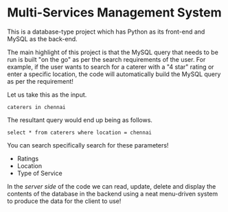 # Multi-Services Management System

This is a database-type project which has Python as its front-end and MySQL as the back-end.

The main highlight of this project is that the MySQL query that needs to be run is built "on the go" as per the search requirements of the user. For example, if the user wants to search for a caterer with a "4 star" rating or enter a specific location, the code will automatically build the MySQL query as per the requirement!

Let us take this as the input.

```
caterers in chennai
```

The resultant query would end up being as follows.

```
select * from caterers where location = chennai
```


You can search specifically search for these parameters!

- Ratings
- Location
- Type of Service

In the *server side* of the code we can read, update, delete and display the contents of the database in the backend using a neat menu-driven system to produce the data for the client to use!
